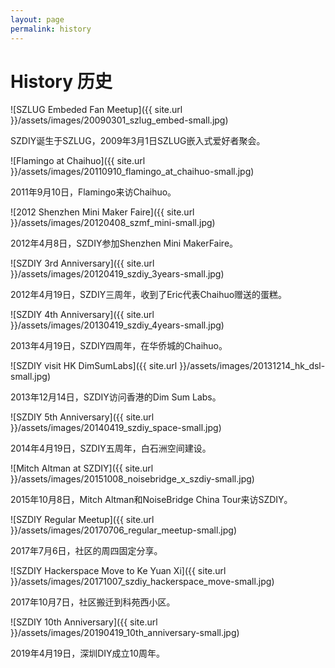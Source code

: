 ```yaml
---
layout: page
permalink: history
---
```


# History 历史

<div class="history-photo" markdown="block">
![SZLUG Embeded Fan Meetup]({{ site.url }}/assets/images/20090301_szlug_embed-small.jpg)

SZDIY诞生于SZLUG，2009年3月1日SZLUG嵌入式爱好者聚会。
</div>

<div class="history-photo" markdown="block">
![Flamingo at Chaihuo]({{ site.url }}/assets/images/20110910_flamingo_at_chaihuo-small.jpg)

2011年9月10日，Flamingo来访Chaihuo。
</div>

<div class="history-photo" markdown="block">
![2012 Shenzhen Mini Maker Faire]({{ site.url }}/assets/images/20120408_szmf_mini-small.jpg)

2012年4月8日，SZDIY参加Shenzhen Mini MakerFaire。
</div>

<div class="history-photo" markdown="block">
![SZDIY 3rd Anniversary]({{ site.url }}/assets/images/20120419_szdiy_3years-small.jpg)

2012年4月19日，SZDIY三周年，收到了Eric代表Chaihuo赠送的蛋糕。
</div>

<div class="history-photo" markdown="block">
![SZDIY 4th Anniversary]({{ site.url }}/assets/images/20130419_szdiy_4years-small.jpg)

2013年4月19日，SZDIY四周年，在华侨城的Chaihuo。
</div>

<div class="history-photo" markdown="block">
![SZDIY visit HK DimSumLabs]({{ site.url }}/assets/images/20131214_hk_dsl-small.jpg)

2013年12月14日，SZDIY访问香港的Dim Sum Labs。
</div>

<div class="history-photo" markdown="block">
![SZDIY 5th Anniversary]({{ site.url }}/assets/images/20140419_szdiy_space-small.jpg)

2014年4月19日，SZDIY五周年，白石洲空间建设。
</div>

<div class="history-photo" markdown="block">
![Mitch Altman at SZDIY]({{ site.url }}/assets/images/20151008_noisebridge_x_szdiy-small.jpg)

2015年10月8日，Mitch Altman和NoiseBridge China Tour来访SZDIY。
</div>

<div class="history-photo" markdown="block">
![SZDIY Regular Meetup]({{ site.url }}/assets/images/20170706_regular_meetup-small.jpg)

2017年7月6日，社区的周四固定分享。
</div>

<div class="history-photo" markdown="block">
![SZDIY Hackerspace Move to Ke Yuan Xi]({{ site.url }}/assets/images/20171007_szdiy_hackerspace_move-small.jpg)

2017年10月7日，社区搬迁到科苑西小区。
</div>

<div class="history-photo" markdown="block">
![SZDIY 10th Anniversary]({{ site.url }}/assets/images/20190419_10th_anniversary-small.jpg)

2019年4月19日，深圳DIY成立10周年。
</div>
